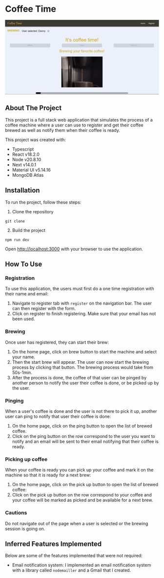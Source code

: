 # Coffee Time

![App screenshot](app.png)

## About The Project

This project is a full stack web application that simulates the process of a coffee machine where a user can use to register and get their coffee brewed as well as notify them when their coffee is ready.

This project was created with:
- Typescript
- React v18.2.0
- Node v20.8.10
- Next v14.0.1
- Material UI v5.14.16
- MongoDB Atlas

## Installation

To run the project, follow these steps:

1. Clone the repository
```
git clone
```
2. Build the project
```
npm run dev
```
Open [http://localhost:3000](http://localhost:3000) with your browser to use the application.

## How To Use

### Registration

To use this application, the users must first do a one time registration with their name and email:
1. Navigate to register tab with `register` on the navigation bar. The user can then register with the form.
2. Click on register to finish registering. Make sure that your email has not been used.

### Brewing

Once user has registered, they can start their brew:
1. On the home page, click on brew button to start the machine and select your name.
2. Then the start brew will appear. The user can now start the brewing process by clicking that button. The brewing process would take from 50s-1min.
3. After the process is done, the coffee of that user can be pinged by another person to notify the user their coffee is done, or be picked up by the user.

### Pinging

When a user's coffee is done and the user is not there to pick it up, another user can ping to notify that user their coffee is done:
1. On the home page, click on the ping button to open the list of brewed coffee.
2. Click on the ping button on the row correspond to the user you want to notify and an email will be sent to their email notifying that their coffee is ready.

### Picking up coffee

When your coffee is ready you can pick up your coffee and mark it on the machine so that it is ready for a next brew:
1. On the home page, click on the pick up button to open the list of brewed coffee:
2. Click on the pick up button on the row correspond to your coffee and your coffee will be marked as picked and be available for a next brew.

### Cautions

Do not navigate out of the page when a user is selected or the brewing session is going on.

## Inferred Features Implemented
Below are some of the features implemented that were not required:
- Email notification system: I implemented an email notification system with a library called `nodemailler` and a Gmail that I created.
